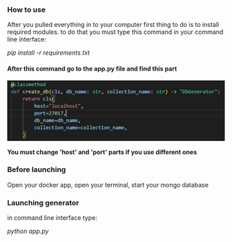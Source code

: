 ### How to use


After you pulled everything in to your computer first thing to do is to install required modules.
to do that you must type this command in your command line interface:

*pip install -r requirements.txt*


#### After this command go to the app.py file and find this part

![code](/images/host.png)

**You must change 'host' and 'port' parts if you use different ones**

### Before launching

Open your docker app, open your terminal, start your mongo database

### Launching generator

in command line interface type:

*python app.py*
